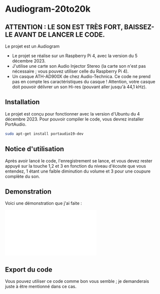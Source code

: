 # Audiogram-20to20k 

##  ATTENTION : LE SON EST TRÈS FORT, BAISSEZ-LE AVANT DE LANCER LE CODE.

Le projet est un Audiogram


-   Le projet se réalise sur un Raspberry Pi 4, avec la version du 5 décembre 2023.
-   J'utilise une carte son Audio Injector Stereo (la carte son n'est pas nécessaire ; vous pouvez utiliser celle du Raspberry Pi 4).
-   Un casque ATH-AD900X de chez Audio-Technica.
    Ce code ne prend pas en compte les caractéristiques du casque !
    Attention, votre casque doit pouvoir délivrer un son Hi-res (pouvant aller jusqu'à 44,1 kHz).

## Installation

Le projet est conçu pour fonctionner avec la version d'Ubuntu du 4 décembre 2023.
Pour pouvoir compiler le code, vous devrez installer PortAudio.

   ```sh
  sudo apt-get install portaudio19-dev
  ```

## Notice d'utilisation

Après avoir lancé le code, l'enregistrement se lance, et vous devez rester appuyé sur la touche 1,2 et 3 en fonction du niveau d'écoute que vous entendez, 1 étant une faible diminution du volume et 3 pour une coupure complète du son.

## Demonstration

Voici une démonstration que j'ai faite :

![Audiogram test](image/test.pdf)

## Export du code
Vous pouvez utiliser ce code comme bon vous semble ; je demanderais juste à être mentionné dans ce cas.
